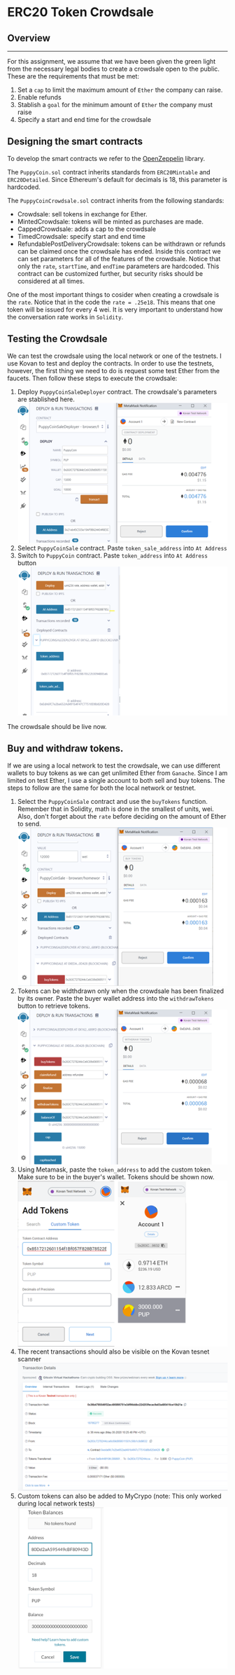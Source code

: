 # ERC20 Token Crowdsale
## Overview
---
For this assignment, we assume that we have been given the green light from the necessary legal bodies to create a crowdsale open to the public. These are the requirements that must be met: 
1. Set a `cap` to limit the maximum amount of `Ether` the company can raise. 
2. Enable refunds
3. Stablish a `goal` for the minimum amount of `Ether` the company must raise
3. Specify a start and end time for the crowdsale

## Designing the smart contracts
To develop the smart contracts we refer to the [OpenZeppelin](https://openzeppelin.com/contracts) library.

 The `PuppyCoin.sol` contract inherits standards from `ERC20Mintable` and `ERC20Detailed`. Since Ethereum's default for decimals is 18, this parameter is hardcoded.  

 The `PuppyCoinCrowdsale.sol` contract inherits from the following standards:
* Crowdsale: sell tokens in exchange for Ether. 
* MintedCrowdsale: tokens will be minted as purchases are made. 
* CappedCrowdsale: adds a cap to the crowdsale
* TimedCrowdsale: specify start and end time
* RefundablePostDeliveryCrowdsale: tokens can be withdrawn or refunds can be claimed once the crowdsale has ended. 
Inside this contract we can set parameters for all of the features of the crowdsale. Notice that only the `rate`, `startTime`, and `endTime` parameters are hardcoded. This contract can be customized further, but security risks should be considered at all times. 

One of the most important things to cosider when creating a crowdsale is the `rate`. Notice that in the code the `rate = .25e18`. This means that one token will be issued for every 4 wei. It is very important to understand how the conversation rate works in `Solidity`.

## Testing the Crowdsale
We can test the crowdsale using the local network or one of the testnets. I use Kovan to test and deploy the contracts. In order to use the testnets, however, the first thing we need to do is request some test Ether from the faucets. Then follow these steps to execute the crowdsale: 
1. Deploy `PuppyCoinSaleDeployer` contract. The crowdsale's parameters are stablished here. ![step1](screenshots/PuppyCoinDeployment.png)
2. Select `PuppyCoinSale` contract. Paste `token_sale_address` into `At Address` 
3. Switch to `PuppyCoin` contract. Paste `token_address` into `At Address` button ![step2](screenshots/PuppyCoinToken.png)

The crowdsale should be live now. 

## Buy and withdraw tokens. 
If we are using a local network to test the crowdsale, we can use different wallets to buy tokens as we can get unlimited Ether from `Ganache`. Since I am limited on test Ether, I use a single account to both sell and buy tokens. The steps to follow are the same for both the local network or testnet. 
1. Select the `PuppyCoinSale` contract and use the `buyTokens` function. Remember that in Solidity, math is done in the smallest of units, wei. Also, don't forget about the `rate` before deciding on the amount of Ether to send. ![step3](screenshots/buyToken.png)
2. Tokens can be widthdrawn only when the crowdsale has been finalized by its owner. Paste the buyer wallet address into the `withdrawTokens` button to retrieve tokens. ![step4](screenshots/withdrawTokens.png)
3. Using Metamask, paste the `token_address` to add the custom token. Make sure to be in the buyer's wallet. Tokens should be shown now. ![step5](screenshots/addToken2Wallet.png)
4. The recent transactions should also be visible on the Kovan tesnet scanner ![step6](screenshots/txnKovanTestnet.png)
5. Custom tokens can also be added to MyCrypo (note: This only worked during local network tests) ![step7](screenshots/MyCrypto.png)








